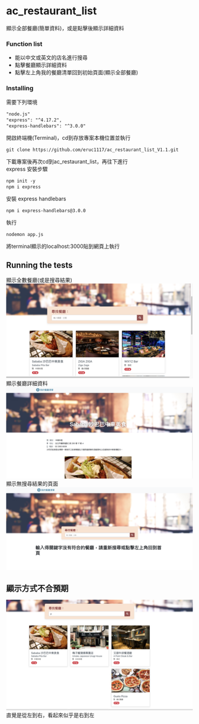 # ac_restaurant_list
顯示全部餐廳(簡單資料)，或是點擊後顯示詳細資料



### Function list

- 能以中文或英文的店名進行搜尋
- 點擊餐廳顯示詳細資料
- 點擊左上角我的餐廳清單回到初始頁面(顯示全部餐廳)

### Installing

需要下列環境
```
"node.js"
"express": "^4.17.2",
"express-handlebars": "^3.0.0"
```
開啟終端機(Terminal)，cd到存放專案本機位置並執行
```
git clone https://github.com/eruc1117/ac_restaurant_list_V1.1.git
```
下載專案後再次cd到ac_restaurant_list，再往下進行<br>
express 安裝步驟
```
npm init -y
npm i express
```
安裝 express handlebars
```
npm i express-handlebars@3.0.0 
```
執行
```
nodemon app.js
```
將terminal顯示的localhost:3000貼到網頁上執行

## Running the tests
顯示全數餐廳(或是搜尋結果)
![image](index.png)
顯示餐廳詳細資料
![image](show.png)
顯示無搜尋結果的頁面
![image](NonsearchResult.png)

## 顯示方式不合預期
![image](wow.png)
直覺是從左到右，看起來似乎是右到左

